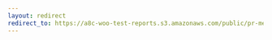 ```yaml
---
layout: redirect
redirect_to: https://a8c-woo-test-reports.s3.amazonaws.com/public/pr-merge/43426/e2e/index.html
---
```

